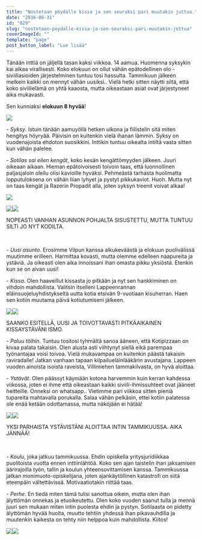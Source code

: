 ```yaml
---
title: "Nostetaan pöydälle kissa ja sen seuraksi pari muutakin juttua."
date: "2016-08-31"
id: "829"
slug: "nostetaan-poydalle-kissa-ja-sen-seuraksi-pari-muutakin-juttua"
coverImageId: ""
template: "page"
post_button_label: "Lue lisää"
---
```


Tänään inttiä on jäljellä tasan kaksi viikkoa. 14 aamua. Huomenna syksykin kai alkaa virallisesti. Koko elokuun on ollut vähän epätodellinen olo - siviiliasioiden järjestelminen tuntuu tosi hassulta. Tammikuun jälkeen melkein kaikki on mennyt vähän uusiksi.. Vielä hetki sitten näytti siltä, että koko siviilielämä on yhtä kaaosta, mutta oikeastaan asiat ovat järjestyneet aika mukavasti.

Sen kunniaksi **elokuun 8 hyvää**!

[![](images/4.png)](https://qpm.kda.mybluehost.me/wp-content/uploads/2016/08/4.png)

\- _Syksy_. Istuin tänään aamuyöllä hetken ulkona ja fiilistelin sitä miten hengitys höyryää. Päivisin on kuitenkin vielä ihanan lämmin. Syksy on vuodenajoista ehdoton suosikkini. Inttikin tuntuu oikealta intiltä vasta sitten kun vähän palelee.

\- _Sotilas sai eilen kengät_, koko kesän kengättömyyden jälkeen. Juuri oikeaan aikaan. Hieman epätoivoisesti toivoin taas, että luonnollinen paljasjaloin oleilu olisi kavioille hyväksi. Pehmeästä tarhasta huolimatta lopputuloksena on vähän liian lyhyet ja pystyt pikkukaviot. Huoh. Mutta nyt on taas kengät ja Razerin Propadit alla, joten syksyn treenit voivat alkaa!

[![](images/10.png)](https://qpm.kda.mybluehost.me/wp-content/uploads/2016/08/10.png)

[![](images/9-300x200.png)](https://qpm.kda.mybluehost.me/wp-content/uploads/2016/08/9.png)[![](images/8-300x200.png)](https://qpm.kda.mybluehost.me/wp-content/uploads/2016/08/8.png)

NOPEASTI VANHAN ASUNNON POHJALTA SISUSTETTU, MUTTA TUNTUU SILTI JO NYT KODILTA.

 

\- _Uusi asunto_. Erosimme Vilpun kanssa alkukeväästä ja elokuun puolivälissä muutimme erilleen. Harmittaa kovasti, mutta olemme edelleen naapureita ja ystäviä. Ja oikeasti olen aika innoissani ihan omasta pikku yksiöstä. Etenkin kun se on aivan uusi!

\- _Kissa_. Olen haaveillut kissasta jo pitkään ja nyt sen hankkiminen on vihdoin mahdollista. Valitsin itselleni Lappeenrannan eläinsuojeluyhdistykseltä uutta kotia etsivän 9-vuotiaan kisuherran. Haen sen kotiin muutama päivä kotiutumiseni jälkeen.

[![](images/3-200x300.png)](https://qpm.kda.mybluehost.me/wp-content/uploads/2016/08/3.png)[![](images/11-200x300.png)](https://qpm.kda.mybluehost.me/wp-content/uploads/2016/08/11.png)

SAANKO ESITELLÄ, UUSI JA TOIVOTTAVASTI PITKÄAIKAINEN KISSAYSTÄVÄNI ISMO.

\- _Paluu töihin_. Tuntuu tositosi tyhmältä sanoa ääneen, että Kotipizzaan on kivaa palata takaisin. Olen alusta asti viihtynyt siellä eikä parempaa työnantajaa voisi toivoa. Vielä mukavampaa on kuitenkin päästä takaisin raviradalle! Jatkan vanhaan tapaan kilpailueläinlääkärin avustajana. Lappeen vuoden ainoista isoista raveista, Villimiehen tammakilvasta, on hyvä aloittaa.

\- _Ystävät_. Olen päässyt käymään kotona harvemmin kuin kerran kahdessa viikossa, joten ei ihme että oikeastaan kaikki siviili-ihmissuhteet ovat jääneet heitteille. Onneksi on whatsapp.. Vietimme pari viikkoa sitten pieniä tupareita mahtavalla porukalla. Salaa vähän pelkäsin, ettei kotiin palatessa ole enää ketään odottamassa, mutta näköjään ei hätää!

[![](images/5-200x300.png)](https://qpm.kda.mybluehost.me/wp-content/uploads/2016/08/5.png)[![](images/6-200x300.png)](https://qpm.kda.mybluehost.me/wp-content/uploads/2016/08/6.png)

YKSI PARHAISTA YSTÄVISTÄNI ALOITTAA INTIN TAMMIKUUSSA. AIKA JÄNNÄÄ!

 

\- _Koulu_, joka jatkuu tammikuussa. Ehdin opiskella yritysjuridiikkaa puolitoista vuotta ennen inttiinlähtöä. Koko sen ajan taistelin ihan jaksamisen äärirajoilla työn, tallin ja koulun yhteensovittamisen kanssa. Tammikuussa jatkan monimuoto-opiskelijana, joten ajankäytöllinen katastrofi on siitä eteenpäin vältettävissä. Motivaatiotakin riittää taas.

\- _Perhe_. En tiedä miten tämä tulisi sanottua oikein, mutta olen ihan älyttömän onnekas ja etuoikeutettu. Olen koko vuoden saanut tulla ja mennä juuri sen mukaan miten intin puolesta ehdin ja pystyn. Sotilaasta on pidetty älyttömän hyvää huolta, muutto tehtiin yhdessä ihan pikavauhdilla ja muutenkin kaikesta on tehty niin helppoa kuin mahdollista. Kiitos!

[![](images/1-200x300.png)](https://qpm.kda.mybluehost.me/wp-content/uploads/2016/08/1.png)[![](images/7-200x300.png)](https://qpm.kda.mybluehost.me/wp-content/uploads/2016/08/7.png)
